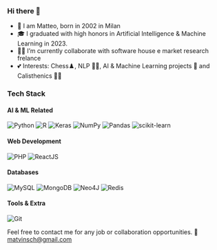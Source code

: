 ### Hi there 👋

- 👀 I am Matteo, born in 2002 in Milan
- 🎓 I graduated with high honors in Artificial Intelligence & Machine Learning in 2023.
- 🧑‍💼 I’m currently collaborate with software house e market research frelance 
- 💕 Interests: Chess♟️, NLP 🤖💬, AI & Machine Learning projects 🚀 and Calisthenics 🏋️‍♂️

### Tech Stack
#### AI & ML Related
![Python](https://img.shields.io/badge/python-3670A0?style=for-the-badge&logo=python&logoColor=ffdd54)
![R](https://img.shields.io/badge/r-%23276DC3.svg?style=for-the-badge&logo=r&logoColor=white)
![Keras](https://img.shields.io/badge/Keras-%23D00000.svg?style=for-the-badge&logo=Keras&logoColor=white)
![NumPy](https://img.shields.io/badge/numpy-%23013243.svg?style=for-the-badge&logo=numpy&logoColor=white)
![Pandas](https://img.shields.io/badge/pandas-%23150458.svg?style=for-the-badge&logo=pandas&logoColor=white)
![scikit-learn](https://img.shields.io/badge/scikit--learn-%23F7931E.svg?style=for-the-badge&logo=scikit-learn&logoColor=white)

#### Web Development
![PHP](https://img.shields.io/badge/php-%23777BB4.svg?style=for-the-badge&logo=php&logoColor=white)
![ReactJS]([https://img.shields.io/badge/php-%23777BB4.svg?style=for-the-badge&logo=php&logoColor=whit](https://shields.io/badge/react-black?logo=react&style=for-the-badge)e)

#### Databases
![MySQL](https://img.shields.io/badge/mysql-%2300f.svg?style=for-the-badge&logo=mysql&logoColor=white)
![MongoDB](https://img.shields.io/badge/MongoDB-%234ea94b.svg?style=for-the-badge&logo=mongodb&logoColor=white)
![Neo4J](https://img.shields.io/badge/Neo4j-008CC1?style=for-the-badge&logo=neo4j&logoColor=white)
![Redis](https://img.shields.io/badge/redis-%23DD0031.svg?style=for-the-badge&logo=redis&logoColor=white)
#### Tools & Extra

![Git](https://img.shields.io/badge/git-%23F05033.svg?style=for-the-badge&logo=git&logoColor=white)


Feel free to contact me for any job or collaboration opportunities. 📩 matvinsch@gmail.com
